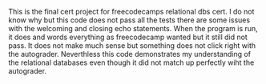 This is the final cert project for freecodecamps relational dbs cert. I do not know why but this code does not pass all the tests there are some issues with the welcoming and closing echo statements. 
When the program is run, it does and words everything as freecodecamp wanted but it still did not pass. It does not make much sense but something does not click right with the autograder. Neverthless this code demonstrates my understanding of the relational databases even though it did not match up perfectly wiht the autograder.
